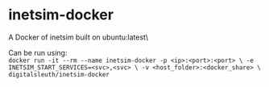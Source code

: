 # inetsim-docker
A Docker of inetsim built on ubuntu:latest\

Can be run using: \
`docker run -it --rm --name inetsim-docker -p <ip>:<port>:<port> \
       -e INETSIM_START_SERVICES=<svc>,<svc> \
       -v <host_folder>:<docker_share> \
       digitalsleuth/inetsim-docker`
       
